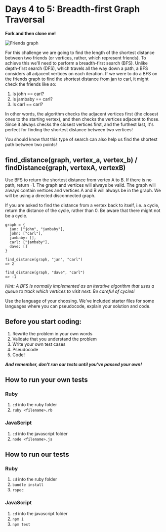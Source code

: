 # Days 4 to 5: Breadth-first Graph Traversal

**Fork and then clone me!**

![Friends graph](https://curriculum-content.s3.amazonaws.com/data-structures-and-algorithms/find-distance/graph.jpg)

For this challenge we are going to find the length of the shortest distance between two friends (or vertices, rather, which represent friends). To achieve this we'll need to perform a breadth-first search (BFS). Unlike depth-first search (DFS), which travels all the way down a path, a BFS considers all adjacent vertices on each iteration. If we were to do a BFS on the friends graph to find the shortest distance from jan to carl, it might check the friends like so:

1. Is john == carl?
2. Is jambaby == carl?
3. Is carl == carl?

In other words, the algorithm checks the adjacent vertices first (the closest ones to the starting vertex), and then checks the vertices adjacent to those. Since it always checks the closest vertices first, and the furthest last, it's perfect for finding the shortest distance between two vertices!

You should know that this type of search can also help us find the shortest path between two points!

## find_distance(graph, vertex_a, vertex_b) / findDistance(graph, vertexA, vertexB)

Use BFS to return the shortest distance from vertex A to B. If there is no path, return -1. The graph and vertices will always be valid. The graph will always contain vertices and vertices A and B will always be in the graph. We will be using a directed disconnected graph.

If you are asked to find the distance from a vertex back to itself, i.e. a cycle, return the distance of the cycle, rather than 0. Be aware that there might not be a cycle.

```
graph = {
  jan: ["john", "jambaby"],
  john: ["carl"],
  jambaby: [],
  carl: ["jambaby"],
  dave: []
}

find_distance(graph, "jan", "carl")
=> 2

find_distance(graph, "dave", "carl")
=> -1
```

_Hint: A BFS is normally implemented as an iterative algorithm that uses a queue to track which vertices to visit next. Be careful of cycles!_

Use the language of your choosing. We've included starter files for some languages where you can pseudocode, explain your solution and code.

## Before you start coding:

1. Rewrite the problem in your own words
2. Validate that you understand the problem
3. Write your own test cases
4. Pseudocode
5. Code!

**_And remember, don't run our tests until you've passed your own!_**

## How to run your own tests

### Ruby

1. `cd` into the ruby folder
2. `ruby <filename>.rb`

### JavaScript

1. `cd` into the javascript folder
2. `node <filename>.js`

## How to run our tests

### Ruby

1. `cd` into the ruby folder
2. `bundle install`
3. `rspec`

### JavaScript

1. `cd` into the javascript folder
2. `npm i`
3. `npm test`

